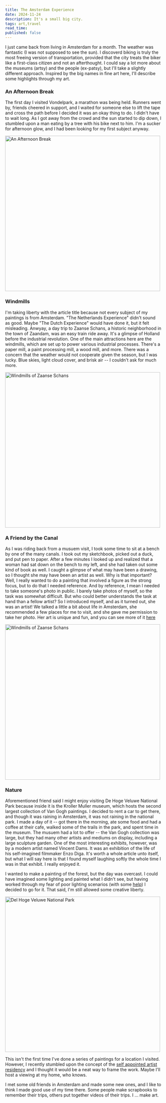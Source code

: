 ```yaml
---
title: The Amsterdam Experience
date: 2024-11-24
description: It's a small big city.
tags: art,travel
read_time:
published: false
---
```


I just came back from living in Amsterdam for a month. The weather was fantastic (I was not supposed to see the sun). I discoverd biking is truly the most freeing version of transportation, provided that the city treats the biker like a first-class citizen and not an afterthought. I could say a lot more about the museums (artsy) and the people (ex-patsy), but I'll take a slightly different approach. Inspired by the big names in fine art here, I'll describe some highlights through my art.

### An Afternoon Break

The first day I visited Vondelpark, a marathon was being held. Runners went by, friends cheered in support, and I waited for someone else to lift the tape and cross the path before I decided it was an okay thing to do. I didn't have to wait long. As I got away from the crowd and the sun started to dip down, I stumbled upon a man eating by a tree with his bike next to him. I'm a sucker for afternoon glow, and I had been looking for my first subject anyway.

<img src="/AnAfternoonBreak.webp" alt="An Afternoon Break" width="500"/>

### Windmills

I'm taking liberty with the article title because not every subject of my paintings is from Amsterdam. "The Netherlands Experience" didn't sound as good. Maybe "The Dutch Experience" would have done it, but it felt misleading. Anwyay, a day trip to Zaanse Schans, a historic neighborhood in the town of Zaandam, was an easy train ride away. It's a glimpse of Holland before the industrial revolution. One of the main attractions here are the windmills, which are set up to power various industrial processes. There's a paper mill, a paint processing mill, a wood mill, and more. There was a concern that the weather would not cooperate given the season, but I was lucky. Blue skies, light cloud cover, and brisk air -- I couldn't ask for much more.

<img src="/WindmillsOfZaanseSchans.webp" alt="Windmills of Zaanse Schans" width="500"/>

### A Friend by the Canal

As I was riding back from a musuem visit, I took some time to sit at a bench by one of the many canals. I took out my sketchbook, picked out a duck, and put pen to paper. After a few minutes I looked up and realized that a woman had sat down on the bench to my left, and she had taken out some kind of book as well. I caught a glimpse of what may have been a drawing, so I thought she may have been an artist as well. Why is that important? Well, I really wanted to do a painting that involved a figure as the strong focus, but to do that I needed reference. And by reference, I mean I needed to take someone's photo in public. I barely take photos of myself, so the task was somewhat difficult. But who could better understands the task at hand than a fellow artist? So I introduced myself, and as it turned out, she was an artist! We talked a little a bit about life in Amsterdam, she recommended a few places for me to visit, and she gave me permission to take her photo. Her art is unique and fun, and you can see more of it [here](https://www.instagram/com/PERSON)

<img src="/AFriendAtTheCanal.webp" alt="Windmills of Zaanse Schans" width="500"/>

### Nature

Aforementioned friend said I might enjoy visiting De Hoge Veluwe National Park because inside it is the Kroller Muller museum, which hosts the second largest collection of Van Gogh paintings. I decided to rent a car to get there, and though it was raining in Amsterdam, it was not raining in the national park. I made a day of it -- got there in the morning, ate some food and had a coffee at their cafe, walked some of the trails in the park, and spent time in the museum. The musuem had a lot to offer -- the Van Gogh collection was large, but they had many other artists and mediums on display, including a large sculpture garden. One of the most interesting exhibits, however, was by a modern artist named Vincent Dams. It was an exhibition of the life of his self-imagined filmmaker Enzo Diga. It's worth a whole article unto itself, but what I will say here is that I found myself laughing softly the whole time I was in that exhibit. I really enjoyed it.

I wanted to make a painting of the forest, but the day was overcast. I could have imagined some lighting and painted what I didn't see, but having worked through my fear of poor lighting scenarios (with some [help](https://slawekfedorczuk.site)) I decided to go for it. That said, I'm still allowed some creative liberty.

<img src="/NationalPark.webp" alt="Del Hoge Veluwe National Park" width="500"/>

This isn't the first time I've done a series of paintings for a location I visited. However, I recently stumbled upon the concept of the [self appointed artist residency](https://amystewart.substack.com/p/the-self-appointed-artist-residency) and I thought it would be a neat way to frame the work. Maybe I'll host a viewing at my home, who knows.

I met some old friends in Amsterdam and made some new ones, and I like to think I made good use of my time there. Some people make scrapbooks to remember their trips, others put together videos of their trips. I ... make art.
